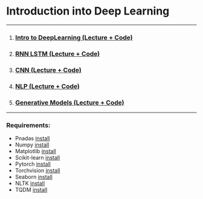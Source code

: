# Introduction into Deep Learning

---

1. ### [Intro to DeepLearning (Lecture + Code)](https://github.com/DeepHoosh/course/tree/main/Deep%20Learning/01_Intro_to_DeepLearning)
2. ### [RNN LSTM (Lecture + Code)](https://github.com/DeepHoosh/course/tree/main/Deep%20Learning/02_RNN_LSTM)
3. ### [CNN (Lecture + Code)](https://github.com/DeepHoosh/course/tree/main/Deep%20Learning/03_CNN)
4. ### [NLP (Lecture + Code)](https://github.com/DeepHoosh/course/tree/main/Deep%20Learning/04_NLP)
5. ### [Generative Models (Lecture + Code)](https://github.com/DeepHoosh/course/tree/main/Deep%20Learning/05_Generative_Models)

---

### Requirements:

- Pnadas [install](https://pandas.pydata.org/getting_started.html)
- Numpy [install](https://numpy.org/install/)
- Matplotlib [install](https://matplotlib.org/3.4.3/users/installing.html)
- Scikit-learn [install](https://scikit-learn.org/stable/install.html)
- Pytorch [install](https://pytorch.org/get-started/locally/)
- Torchvision [install](https://pypi.org/project/torchvision/)
- Seaborn [install](https://seaborn.pydata.org/installing.html)
- NLTK [install](https://www.nltk.org/install.html)
- TQDM [install](https://pypi.org/project/tqdm/)

